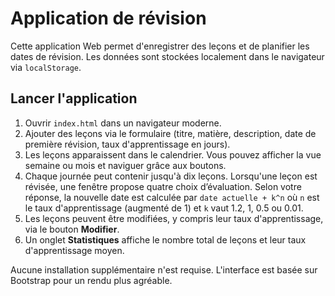 # Application de révision

Cette application Web permet d'enregistrer des leçons et de planifier les dates de révision. Les données sont stockées localement dans le navigateur via `localStorage`.

## Lancer l'application

1. Ouvrir `index.html` dans un navigateur moderne.
2. Ajouter des leçons via le formulaire (titre, matière, description, date de première révision, taux d'apprentissage en jours).
3. Les leçons apparaissent dans le calendrier. Vous pouvez afficher la vue semaine ou mois et naviguer grâce aux boutons.
4. Chaque journée peut contenir jusqu'à dix leçons. Lorsqu'une leçon est révisée, une fenêtre propose quatre choix d’évaluation. Selon votre réponse, la nouvelle date est calculée par `date actuelle + k^n` où `n` est le taux d'apprentissage (augmenté de 1) et `k` vaut 1.2, 1, 0.5 ou 0.01.
5. Les leçons peuvent être modifiées, y compris leur taux d'apprentissage, via le bouton **Modifier**.
6. Un onglet **Statistiques** affiche le nombre total de leçons et leur taux d'apprentissage moyen.

Aucune installation supplémentaire n'est requise.
L'interface est basée sur Bootstrap pour un rendu plus agréable.
